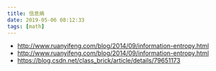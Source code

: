 ```yaml
---
title: 信息熵
date: 2019-05-06 08:12:33
tags: [math]
---
```


* <http://www.ruanyifeng.com/blog/2014/09/information-entropy.html>
* <http://www.ruanyifeng.com/blog/2014/09/information-entropy.html>
* <https://blog.csdn.net/class_brick/article/details/79651173>
